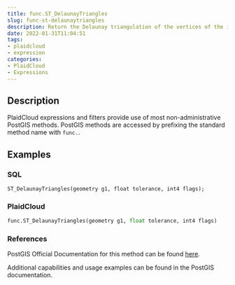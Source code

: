 ```yaml
---
title: func.ST_DelaunayTriangles
slug: func-st-delaunaytriangles
description: Return the Delaunay triangulation of the vertices of the input geometry
date: 2022-01-31T11:04:51
tags:
- plaidcloud
- expression
categories:
- PlaidCloud
- Expressions
---
```



## Description


PlaidCloud expressions and filters provide use of most non-administrative PostGIS methods. PostGIS methods are accessed by prefixing the standard method name with `func.`.



## Examples


### SQL



```
ST_DelaunayTriangles(geometry g1, float tolerance, int4 flags);
```


### PlaidCloud



```python
func.ST_DelaunayTriangles(geometry g1, float tolerance, int4 flags)
```


### References


PostGIS Official Documentation for this method can be found [here](https://postgis.net/docs/manual-3.1/ST_DelaunayTriangles.html).



Additional capabilities and usage examples can be found in the PostGIS documentation.

